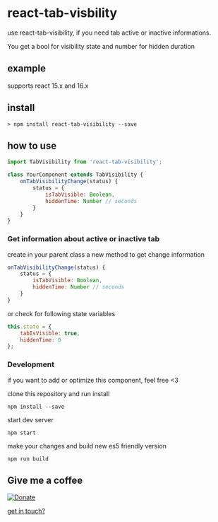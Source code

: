 # react-tab-visbility

use react-tab-visibility, if you need tab active or inactive informations.

You get a bool for visibility state and number for hidden duration

## example

supports react 15.x and 16.x

## install

```
> npm install react-tab-visibility --save
```

## how to use

```jsx
import TabVisibility from 'react-tab-visibility';

class YourComponent extends TabVisibility {
    onTabVisibilityChange(status) {
        status = {
            isTabVisible: Boolean,
            hiddenTime: Number // seconds
        }
    }
}
```

### Get information about active or inactive tab

create in your parent class a new method to get change information

```js
onTabVisibilityChange(status) {
    status = {
        isTabVisible: Boolean,
        hiddenTime: Number // seconds
    }
}
```

or check for following state variables

```js
this.state = {
    tabIsVisible: true,
    hiddenTime: 0
};
```

### Development

if you want to add or optimize this component, feel free <3

clone this repository and run install

```
npm install --save
```

start dev server

```
npm start
```

make your changes and build new es5 friendly version

```
npm run build
```

## Give me a coffee

[![Donate](https://img.shields.io/badge/donate-%20%E2%9D%A4%20-green.svg)](https://www.paypal.me/schauf)

[get in touch?](http://www.holger-schauf.de)

